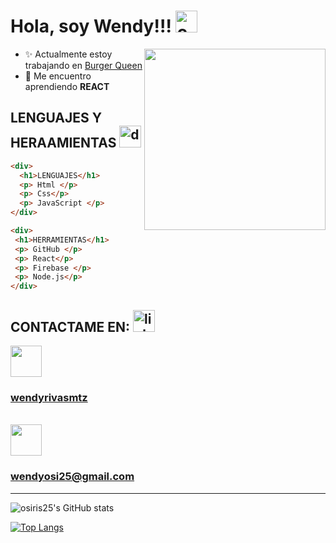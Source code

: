 # Hola, soy Wendy!!! <img src="https://media.giphy.com/media/US1P2eDXxPZ4FjgNgL/giphy.gif" alt="coffe" width="35"/>
<img width=290 align="right" src="https://media.giphy.com/media/QuDgW7dXQfCZiWVXD4/giphy.gif" />


+ :sparkles: Actualmente estoy trabajando en [Burger Queen](https://github.com/osiris25/CDMX010-burger-queen-api-client)
+ :dizzy: Me encuentro aprendiendo **REACT**

 ## LENGUAJES Y HERAAMIENTAS <img src="https://media.giphy.com/media/QssGEmpkyEOhBCb7e1/giphy.gif" alt="drawing" width="35"/>
 
 ```html
<div>
   <h1>LENGUAJES</h1>
   <p> Html </p>
   <p> Css</p>
   <p> JavaScript </p>
</div>

```
  ```html
<div>
   <h1>HERRAMIENTAS</h1>
   <p> GitHub </p>
   <p> React</p>
   <p> Firebase </p>
   <p> Node.js</p>
</div>

```


## CONTACTAME EN:  <img src="https://media.giphy.com/media/dwMIc0a30VETKt74sN/giphy.gif" alt="link" width="35"/>

<img src="https://media.giphy.com/media/HQTYdpx1yhxWpugAi2/giphy.gif" width="50"/><a href="https://www.linkedin.com/in/wendyrivasmtz/" ><h3>wendyrivasmtz</h3></a><br>
<img src="https://media.giphy.com/media/MOygX2veJIIoe6hfVB/giphy.gif" width="50"/><h3>wendyosi25@gmail.com</h3>
<hr/>

![osiris25's GitHub stats](https://github-readme-stats.vercel.app/api?username=osiris25&show_icons=true&theme=radical)

[![Top Langs](https://github-readme-stats.vercel.app/api/top-langs/?username=osiris25&layout=compact)](https://github.com/osiris25/github-readme-stats)











